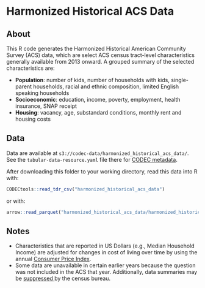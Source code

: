 # Harmonized Historical ACS Data

## About

This R code generates the Harmonized Historical American Community Survey (ACS) data, which are select ACS census tract-level characteristics generally available from 2013 onward. A grouped summary of the selected characteristics are:

- **Population**: number of kids, number of households with kids, single-parent households, racial and ethnic composition, limited English speaking households
- **Socioeconomic**: education, income, poverty, employment, health insurance, SNAP receipt
- **Housing**: vacancy, age, substandard conditions, monthly rent and housing costs

## Data

Data are available at `s3://codec-data/harmonized_historical_acs_data/`. See the `tabular-data-resource.yaml` file there for [CODEC metadata](https://geomarker.io/CODECtools/articles/codec-metadata.html).

After downloading this folder to your working directory, read this data into R with:

```r
CODECtools::read_tdr_csv("harmonized_historical_acs_data")
```

or with:

```r
arrow::read_parquet("harmonized_historical_acs_data/harmonized_historical_acs_data.parquet")
```

## Notes

- Characteristics that are reported in US Dollars (e.g., Median Household Income) are adjusted for changes in cost of living over time by using the annual [Consumer Price Index](https://www.bls.gov/cpi/research-series/r-cpi-u-rs-home.htm). 
- Some data are unavailable in certain earlier years because the question was not included in the ACS that year.  Additionally, data summaries may be [suppressed ](https://www.census.gov/programs-surveys/acs/technical-documentation/data-suppression.html) by the census bureau.

